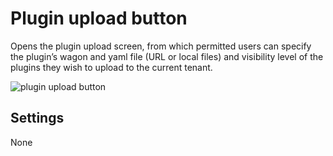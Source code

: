 # Plugin upload button
Opens the plugin upload screen, from which permitted users can specify the plugin’s wagon and yaml file (URL or local files) and visibility level of the plugins they wish to upload to the current tenant. 

![plugin upload button](https://docs.cloudify.co/5.1/images/ui/widgets/plugin_upload_button.png)


## Settings

None
